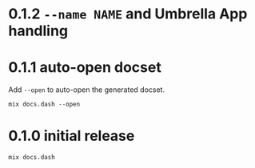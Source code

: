 # 0.1.2 `--name NAME` and Umbrella App handling

# 0.1.1 auto-open docset

Add `--open` to auto-open the generated docset.

`mix docs.dash --open`

# 0.1.0 initial release

`mix docs.dash`
